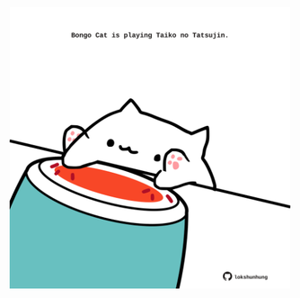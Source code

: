 <!-- built at 14/08/2025, 10:00:37 UTC -->
<p align="center">
  <img width="500" height="500" src="./ReadmeImage.svg">
</p>

